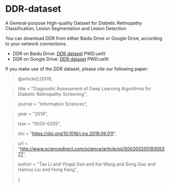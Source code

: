# DDR-dataset
A General-purpose High-quality Dataset for Diabetic Retinopathy Classification, Lesion Segmentation and Lesion Detection    


You can download DDR from either Baidu Drive or Google Drive, according to your network connections.

* DDR on Baidu Drive: [DDR dataset](https://pan.baidu.com/s/1560JK2pzxTN9Ny1TcmNasQ "悬停显示")     PWD:ue0t 
* DDR on Google Drive: [DDR dataset](https://pan.baidu.com/s/1560JK2pzxTN9Ny1TcmNasQ "悬停显示")     PWD:ue0t 

If you make use of the DDR dataset, please cite our following paper:
> @article{LI2019,

> title = "Diagnostic Assessment of Deep Learning Algorithms for Diabetic Retinopathy Screening",

> journal = "Information Sciences",

> year = "2019",

> issn = "0020-0255",

> doi = "https://doi.org/10.1016/j.ins.2019.06.011",

> url = "http://www.sciencedirect.com/science/article/pii/S0020025519305377",

> author = "Tao Li and Yingqi Gao and Kai Wang and Song Guo and Hanruo Liu and Hong Kang",

> }
